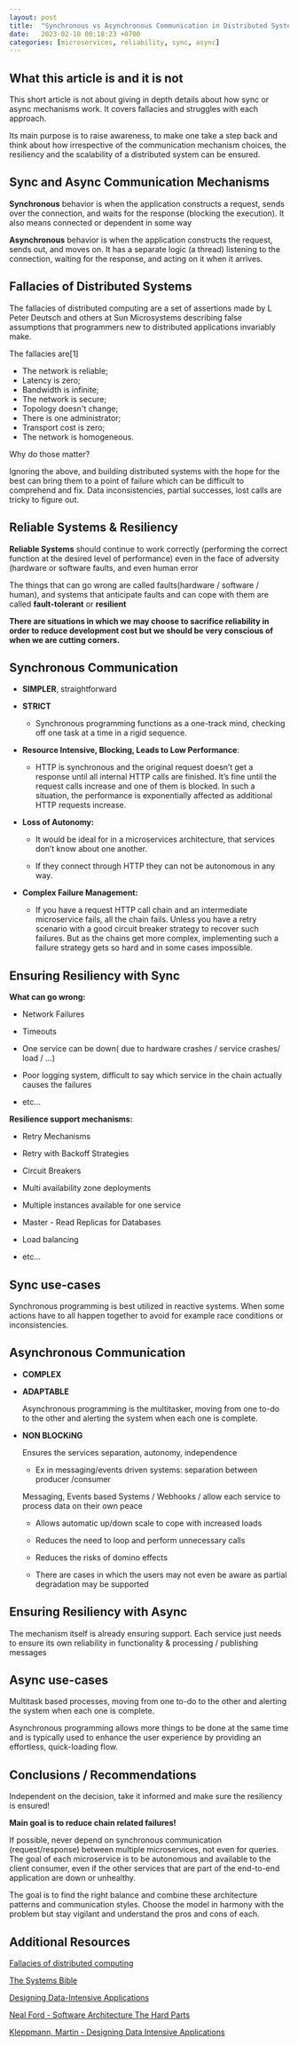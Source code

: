 ```yaml
---
layout: post
title:  "Synchronous vs Asynchronous Communication in Distributed Systems"
date:   2023-02-10 00:18:23 +0700
categories: [microservices, reliability, sync, async]
---
```



## What this article is and it is not

This short article is not about giving in depth details about how sync or async mechanisms work. It covers fallacies and struggles with each approach.

Its main purpose is to raise awareness, to make one take a step back and think about how irrespective of the communication mechanism choices, the resiliency and the scalability of a distributed system can be ensured. 

## Sync and Async Communication Mechanisms

**Synchronous** behavior is when the application constructs a request, sends over the connection, and waits for the response (blocking the execution). It also means connected or dependent in some way

**Asynchronous** behavior is when the application constructs the request, sends out, and moves on. It has a separate logic (a thread) listening to the connection, waiting for the response, and acting on it when it arrives.

## Fallacies of Distributed Systems

The fallacies of distributed computing are a set of assertions made by L Peter Deutsch and others at Sun Microsystems describing false assumptions that programmers new to distributed applications invariably make.

The fallacies are[1]

- The network is reliable;
- Latency is zero;
- Bandwidth is infinite;
- The network is secure;
- Topology doesn't change;
- There is one administrator;
- Transport cost is zero;
- The network is homogeneous.

Why do those matter? 

Ignoring the above, and building distributed systems with the hope for the best can bring them to a point of failure which can be difficult to comprehend and fix. Data inconsistencies, partial successes, lost calls are tricky to figure out.

## Reliable Systems & Resiliency

**Reliable Systems** should continue to work correctly (performing the correct function at the desired level of performance) even in the face of adversity (hardware or software faults, and even human error

The things that can go wrong are called faults(hardware / software / human), and systems that anticipate faults and can cope with them are called **fault-tolerant** or **resilient**

**There are situations in which we may choose to sacrifice reliability in order to reduce development cost but we should be very conscious of when we are cutting corners.**

## Synchronous Communication

- **SIMPLER**, straightforward

- **STRICT**

    - Synchronous programming functions as a one-track mind, checking off one task at a time in a rigid sequence.

- **Resource Intensive, Blocking, Leads to Low Performance**:

    - HTTP is synchronous and the original request doesn’t get a response until all internal HTTP calls are finished. It’s fine until the request calls increase and one of them is blocked. In such a situation, the performance is exponentially affected as additional HTTP requests increase.

- **Loss of Autonomy:**

    - It would be ideal for in a microservices architecture, that services don’t know about one another.

    - If they connect through HTTP they can not be autonomous in any way.

- **Complex Failure Management:**

    - If you have a request HTTP call chain and an intermediate microservice fails, all the chain fails. Unless you have a retry scenario with a good circuit breaker strategy to recover such failures. But as the chains get more complex, implementing such a failure strategy gets so hard and in some cases impossible.

## Ensuring Resiliency with Sync

**What can go wrong:**

- Network Failures

- Timeouts

- One service can be down( due to hardware crashes / service crashes/ load / …)

- Poor logging system, difficult to say which service in the chain actually causes the failures

- etc…

**Resilience support mechanisms:**

- Retry Mechanisms

- Retry with Backoff Strategies

- Circuit Breakers

- Multi availability zone deployments

- Multiple instances available for one service

- Master - Read Replicas for Databases

- Load balancing

- etc…

## Sync use-cases

Synchronous programming is best utilized in reactive systems. When some actions have to all
happen together to avoid for example race conditions or inconsistencies.

## Asynchronous Communication

- **COMPLEX**

- **ADAPTABLE** 

    Asynchronous programming is the multitasker, moving from one to-do to the other and alerting the system when each one is complete.
 
- **NON BLOCKiNG**

    Ensures the services separation, autonomy, independence

    - Ex in messaging/events driven systems: separation between producer /consumer

    Messaging, Events based Systems / Webhooks / allow each service to process data on their own peace

    - Allows automatic up/down scale to cope with increased loads

    - Reduces the need to loop and perform unnecessary calls

    - Reduces the risks of domino effects

    - There are cases in which the users may not even be aware as partial degradation may be supported


## Ensuring Resiliency with Async

The mechanism itself is already ensuring support. Each service just needs to ensure its own reliability
in functionality & processing / publishing messages

## Async use-cases

Multitask based processes, moving from one to-do to the other and alerting the system when each one
is complete.

Asynchronous programming allows more things to be done at the same time and is typically used to
enhance the user experience by providing an effortless, quick-loading flow.

## Conclusions / Recommendations

Independent on the decision, take it informed and make sure the resiliency is ensured!

**Main goal is to reduce chain related failures!**

If possible, never depend on synchronous communication (request/response) between multiple
microservices, not even for queries. The goal of each microservice is to be autonomous and
available to the client consumer, even if the other services that are part of the end-to-end
application are down or unhealthy.

The goal is to find the right balance and combine these architecture patterns and communication
styles. Choose the model in harmony with the problem but stay vigilant and understand the pros
and cons of each.

## Additional Resources

[Fallacies of distributed computing](https://en.wikipedia.org/wiki/Fallacies_of_distributed_computing)

[The Systems Bible](https://www.goodreads.com/book/show/583785.The_Systems_Bible?ac=1&from_search=true&qid=lkAyxWF70x&rank=1)

[Designing Data-Intensive Applications](https://www.goodreads.com/book/show/23463279-designing-data-intensive-applications?ac=1&from_search=true&qid=IWoRD8lhTr&rank=1)

[Neal Ford - Software Architecture The Hard Parts](https://www.goodreads.com/book/show/58153482-software-architecture)

[Kleppmann, Martin - Designing Data Intensive Applications](https://www.goodreads.com/book/show/23463279-designing-data-intensive-applications)